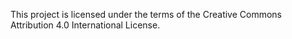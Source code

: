 This project is licensed under the terms of the Creative Commons Attribution 4.0 International License.
